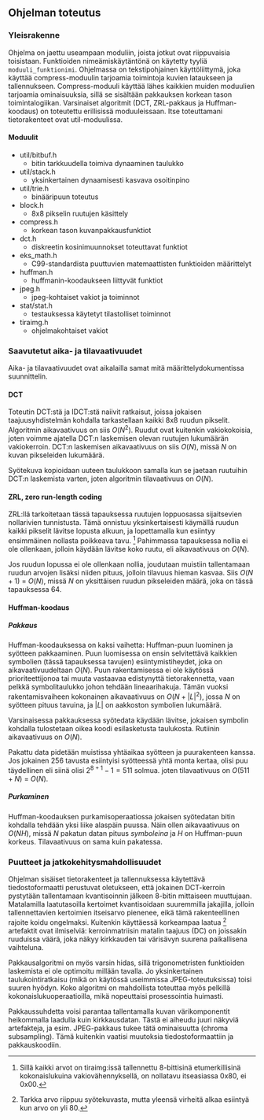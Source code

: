 ## Ohjelman toteutus

### Yleisrakenne
Ohjelma on jaettu useampaan moduliin, joista jotkut ovat riippuvaisia toisistaan. Funktioiden nimeämiskäytäntönä on käytetty tyyliä ```moduuli_funktionimi```. Ohjelmassa on tekstipohjainen käyttöliittymä, joka käyttää compress-moduulin tarjoamia toimintoja kuvien lataukseen ja tallennukseen. Compress-moduuli käyttää lähes kaikkien muiden moduulien tarjoamia ominaisuuksia, sillä se sisältään pakkauksen korkean tason toimintalogiikan. Varsinaiset algoritmit (DCT, ZRL-pakkaus ja Huffman-koodaus) on toteutettu erillisissä moduuleissaan. Itse toteuttamani tietorakenteet ovat util-moduulissa.

#### Moduulit
* util/bitbuf.h
	+ bitin tarkkuudella toimiva dynaaminen taulukko	
* util/stack.h
	+ yksinkertainen dynaamisesti kasvava osoitinpino
* util/trie.h
	+ binääripuun toteutus
* block.h
	+ 8x8 pikselin ruutujen käsittely
* compress.h
	+ korkean tason kuvanpakkausfunktiot
* dct.h
	+ diskreetin kosinimuunnokset toteuttavat funktiot
* eks_math.h
	+ C99-standardista puuttuvien matemaattisten funktioiden määrittelyt
* huffman.h
	+ huffmanin-koodaukseen liittyvät funktiot 
* jpeg.h
	+ jpeg-kohtaiset vakiot ja toiminnot
* stat/stat.h
	+ testauksessa käytetyt tilastolliset toiminnot
* tiraimg.h
	+ ohjelmakohtaiset vakiot

### Saavutetut aika- ja tilavaativuudet

Aika- ja tilavaativuudet ovat aikalailla samat mitä määrittelydokumentissa suunnittelin. 

#### DCT
Toteutin DCT:stä ja IDCT:stä naiivit ratkaisut, joissa jokaisen taajuusyhdistelmän kohdalla tarkastellaan kaikki 8x8 ruudun pikselit. Algoritmin aikavaativuus on siis $O(N^2)$. Ruudut ovat kuitenkin vakiokokoisia, joten voimme ajatella DCT:n laskemisen olevan ruutujen lukumäärän vakiokerroin. DCT:n laskemisen aikavaativuus on siis $O(N)$, missä $N$ on kuvan pikseleiden lukumäärä.

Syötekuva kopioidaan uuteen taulukkoon samalla kun se jaetaan ruutuihin DCT:n laskemista varten, joten algoritmin tilavaativuus on $O(N)$.

#### ZRL, zero run-length coding
ZRL:llä tarkoitetaan tässä tapauksessa ruutujen loppuosassa sijaitsevien nollarivien tunnistusta. Tämä onnistuu yksinkertaisesti käymällä ruudun kaikki pikselit lävitse lopusta alkuun, ja lopettamalla kun esiintyy ensimmäinen nollasta poikkeava tavu. [^2] Pahimmassa tapauksessa nollia ei ole ollenkaan, jolloin käydään lävitse koko ruutu, eli aikavaativuus on $O(N)$.

Jos ruudun lopussa ei ole ollenkaan nollia, joudutaan muistiin tallentamaan ruudun arvojen lisäksi niiden pituus, jolloin tilavuus hieman kasvaa. Siis $O(N+1)$ = $O(N)$, missä $N$ on yksittäisen ruudun pikseleiden määrä, joka on tässä tapauksessa 64.

#### Huffman-koodaus

##### Pakkaus

Huffman-koodauksessa on kaksi vaihetta: Huffman-puun luominen ja syötteen pakkaaminen. Puun luomisessa on ensin selvitettävä kaikkien symbolien (tässä tapauksessa tavujen) esiintymistiheydet, joka on aikavaativuudeltaan $O(N)$. Puun rakentamisessa ei ole käytössä prioriteettijonoa tai muuta vastaavaa edistynyttä tietorakennetta, vaan pelkkä symbolitaulukko johon tehdään lineaarihakuja. Tämän vuoksi rakentamisvaiheen kokonainen aikavaativuus on $O(N + |L|^2)$, jossa $N$ on syötteen pituus tavuina, ja $|L|$ on aakkoston symbolien lukumäärä. 

Varsinaisessa pakkauksessa syötedata käydään lävitse, jokaisen symbolin kohdalla tulostetaan oikea koodi esilasketusta taulukosta. Rutiinin aikavaativuus on $O(N)$.

Pakattu data pidetään muistissa yhtäaikaa syötteen ja puurakenteen kanssa. Jos jokainen 256 tavusta esiintyisi syötteessä yhtä monta kertaa, olisi puu täydellinen eli siinä olisi $2^{8+1}-1 = 511$ solmua. joten tilavaativuus on $O(511 + N)$ = $O(N)$. 

##### Purkaminen

Huffman-koodauksen purkamisoperaatiossa jokaisen syötedatan bitin kohdalla tehdään yksi liike alaspäin puussa. Näin ollen aikavaativuus on $O(NH)$, missä $N$ pakatun datan pituus *symboleina* ja $H$ on Huffman-puun korkeus. Tilavaativuus on sama kuin pakatessa.

### Puutteet ja jatkokehitysmahdollisuudet

Ohjelman sisäiset tietorakenteet ja tallennuksessa käytettävä tiedostoformaatti perustuvat oletukseen, että jokainen DCT-kerroin pystytään tallentamaan kvantisoinnin jälkeen 8-bitin mittaiseen muuttujaan. Matalamilla laatutasoilla kertoimet kvantisoidaan suuremmilla jakajilla, jolloin tallennettavien kertoimien itseisarvo pienenee, eikä tämä rakenteellinen rajoite koidu ongelmaksi. Kuitenkin käyttäessä korkeampaa laatua [^1] artefaktit ovat ilmiselviä: kerroinmatriisin matalin taajuus (DC) on joissakin ruuduissa väärä, joka näkyy kirkkauden tai värisävyn suurena paikallisena vaihteluna.

Pakkausalgoritmi on myös varsin hidas, sillä trigonometristen funktioiden laskemista ei ole optimoitu millään tavalla. Jo yksinkertainen taulukointiratkaisu (mikä on käytössä useimmissa JPEG-toteutuksissa) toisi suuren hyödyn. Koko algoritmi on mahdollista toteuttaa myös pelkillä kokonaislukuoperaatioilla, mikä nopeuttaisi prosessointia huimasti. 

Pakkaussuhdetta voisi parantaa tallentamalla kuvan värikomponentit heikommalla laadulla kuin kirkkausdatan. Tästä ei aiheudu juuri näkyviä artefakteja, ja esim. JPEG-pakkaus tukee tätä ominaisuutta (chroma subsampling). Tämä kuitenkin vaatisi muutoksia tiedostoformaattiin ja pakkauskoodiin.

[^1]: Tarkka arvo riippuu syötekuvasta, mutta yleensä virheitä alkaa esiintyä kun arvo on yli 80.
[^2]: Sillä kaikki arvot on tiraimg:issä tallennettu 8-bittisinä etumerkillisinä kokonaislukuina vakiovähennyksellä, on nollatavu itseasiassa 0x80, ei 0x00.
